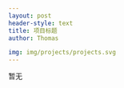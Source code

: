 ```yaml
---
layout: post
header-style: text
title: 项目标题
author: Thomas

img: img/projects/projects.svg
---
```


暂无